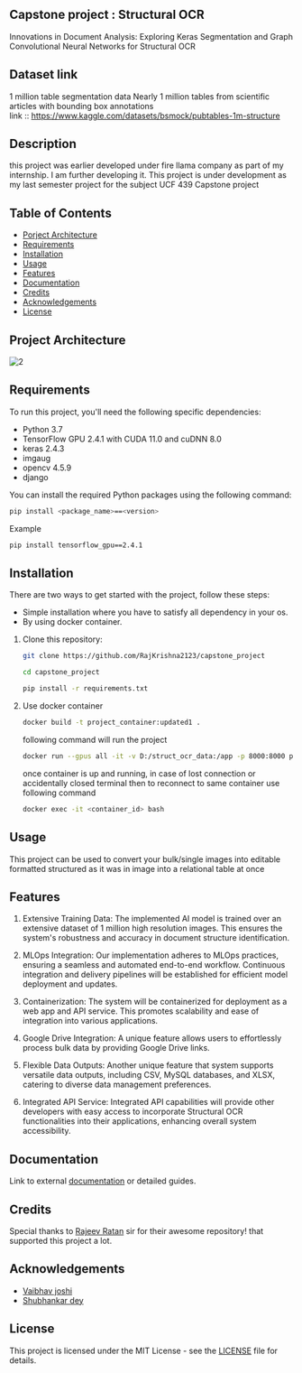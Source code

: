 ## Capstone project : Structural OCR

Innovations in Document Analysis: Exploring Keras Segmentation and Graph Convolutional Neural Networks for Structural OCR

## Dataset link 
1 million table segmentation data 
Nearly 1 million tables from scientific articles with bounding box annotations<br>
link :: https://www.kaggle.com/datasets/bsmock/pubtables-1m-structure

## Description
this project was earlier developed under fire llama company as part of my internship. I am further developing it.
This project is under development as my last semester project for the subject UCF 439 Capstone project 

## Table of Contents
- [Porject Architecture](#Project)
- [Requirements](#Requirements)
- [Installation](#installation)
- [Usage](#usage)
- [Features](#features)
- [Documentation](#documentation)
- [Credits](#Credits)
- [Acknowledgements](#Acknowledgements)
- [License](#license)

## Project Architecture 
![2](https://github.com/RajKrishna2123/capstone_project/blob/main/project_architecture.gif) 

## Requirements

To run this project, you'll need the following specific dependencies:

- Python 3.7
- TensorFlow GPU 2.4.1 with CUDA 11.0 and cuDNN 8.0
- keras 2.4.3
- imgaug
- opencv 4.5.9
- django

You can install the required Python packages using the following command:

```bash
pip install <package_name>==<version>
```
Example
```bash
pip install tensorflow_gpu==2.4.1
```

## Installation
There are two ways to get started with the project, follow these steps:

- Simple installation where you have to satisfy all dependency in your os.
- By using docker container.

1. Clone this repository:

   ```bash
   git clone https://github.com/RajKrishna2123/capstone_project
   ```
   ```bash
   cd capstone_project
   ```
   ```bash  
   pip install -r requirements.txt
   ```
2. Use docker container 
   ```bash
   docker build -t project_container:updated1 .
   ```
   following command will run the project 
   ```bash
   docker run --gpus all -it -v D:/struct_ocr_data:/app -p 8000:8000 project_cotainer:updated1 /bin/bash
   ```
   once container is up and running, in case of lost connection or accidentally closed terminal then to reconnect to same container use following command 
   ```bash
   docker exec -it <container_id> bash
   ```
## Usage

This project can be used to convert your bulk/single images into editable formatted structured as it was in image into a relational table at once

## Features

1. Extensive Training Data: The implemented AI model is trained over an extensive dataset of 1 million high resolution images. This ensures the system's robustness and accuracy in document structure identification.

2. MLOps Integration: Our implementation adheres to MLOps practices, ensuring a seamless and automated
end-to-end workflow. Continuous integration and delivery pipelines will be established for efficient model 
deployment and updates.

3. Containerization: The system will be containerized for deployment as a web app and API service. This 
promotes scalability and ease of integration into various applications.

4. Google Drive Integration: A unique feature allows users to effortlessly process bulk data by providing Google 
Drive links.

5. Flexible Data Outputs: Another unique feature that system supports versatile data outputs, including CSV, 
MySQL databases, and XLSX, catering to diverse data management preferences.

6. Integrated API Service: Integrated API capabilities will provide other developers with easy access to 
incorporate Structural OCR functionalities into their applications, enhancing overall system accessibility.


## Documentation

Link to external [documentation](https://dituni-my.sharepoint.com/:b:/g/personal/1000015049_dit_edu_in/ERVLe4t2EhFIrN-kOHXUsG8BfaxbtIt39VGSbBiw2B0sPA?e=B5GTLe) or detailed guides.

## Credits

Special thanks to [Rajeev Ratan](https://github.com/rajeevratan84/image-segmentation-keras) sir for their awesome repository! that supported this project a lot.

## Acknowledgements

- [Vaibhav joshi](https://github.com/Helio-Centrism)
- [Shubhankar dey](https://github.com/poineapple)

## License

This project is licensed under the MIT License - see the [LICENSE](LICENSE) file for details.

